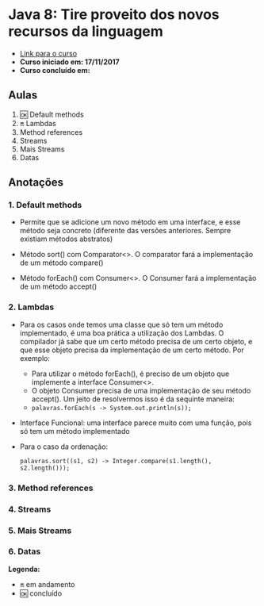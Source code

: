 # Java 8: Tire proveito dos novos recursos da linguagem

- [Link para o curso](https://cursos.alura.com.br/course/java8-lambdas)
- **Curso iniciado em: 17/11/2017**
- **Curso concluído em:**

## Aulas

1. :ok: Default methods
2. :on: Lambdas
3. Method references
4. Streams
5. Mais Streams
6. Datas

## Anotações

### 1. Default methods

- Permite que se adicione um novo método em uma interface, e esse método seja concreto (diferente das versões anteriores. Sempre existiam métodos abstratos)

- Método sort() com Comparator<>. O comparator fará a implementação de um método compare()

- Método forEach() com Consumer<>. O Consumer fará a implementação de um método accept()

### 2. Lambdas

- Para os casos onde temos uma classe que só tem um método implementado, é uma boa prática a utilização dos Lambdas. O compilador já sabe que um certo método precisa de um certo objeto, e que esse objeto precisa da implementação de um certo método. Por exemplo:

    - Para utilizar o método forEach(), é preciso de um objeto que implemente a interface Consumer<>.
    - O objeto Consumer precisa de uma implementação de seu método accept(). Um jeito de resolvermos isso é da sequinte maneira:
    - ```palavras.forEach(s -> System.out.println(s));```

- Interface Funcional: uma interface parece muito com uma função, pois só tem um método implementado
- Para o caso da ordenação: 

  ```palavras.sort((s1, s2) -> Integer.compare(s1.length(), s2.length()));```

### 3. Method references

### 4. Streams

### 5. Mais Streams

### 6. Datas

**Legenda:**

- :on: em andamento
- :ok: concluído
